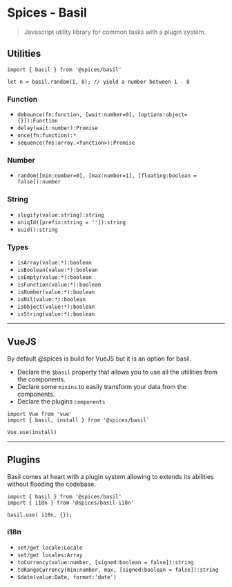 # Spices - Basil
> Javascript utility library for common tasks with a plugin system.

## Utilities
```JS
import { basil } from '@spices/basil'

let n = basil.random(1, 8); // yield a number between 1 - 8
```
### Function
- `debounce(fn:function, [wait:number=0], [options:object={}]):Function`
- `delay(wait:number):Promise`
- `once(fn:function):*`
- `sequence(fns:array.<function>):Promise`

### Number
- `random([min:number=0], [max:number=1], [floating:boolean = false]):number`

### String
- `slugify(value:string):string`
- `uniqId([prefix:string = '']):string`
- `uuid():string`

### Types
- `isArray(value:*):boolean`
- `isBoolean(value:*):boolean`
- `isEmpty(value:*):boolean`
- `isFunction(value:*):boolean`
- `isNumber(value:*):boolean`
- `isNil(value:*):boolean`
- `isObject(value:*):boolean`
- `isString(value:*):boolean`

---------------------------------------------------------

## VueJS
By default @spices is build for VueJS but it is an option for basil.  

- Declare the `$basil` property that allows you to use all the utiilities from the components.
- Declare some `mixins` to easily transform your data from the components.
- Declare the plugins `components`

```JS
import Vue from 'vue'
import { basil, install } from '@spices/basil`

Vue.use(install)
```
 

---------------------------------------------------------

## Plugins
Basil comes at heart with a plugin system allowing to extends its abilities without flooding the codebase. 

```JS
import { basil } from '@spices/basil'
import { i18n } from '@spices/basil-i18n'

basil.use( i18n, {});
```

### i18n

- `set/get locale:Locale`
- `set/get locales:Array`
- `toCurrency(value:number, [signed:boolean = false]):string`
- `toRangeCurrency(min:number, max, [signed:boolean = false]):string`
- `$date(value:Date, format:'date')`

### 
